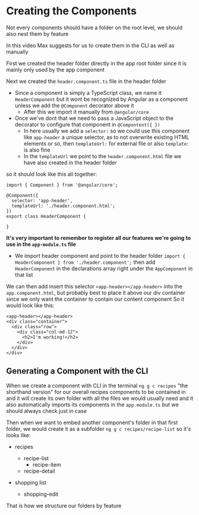 # Creating the Components

Not every components should have a folder on the root level, we should also nest them by feature

In this video Max suggests for us to create them in the CLI as well as manually

First we created the header folder directly in the app root folder since it is mainly only used by the app component

Next we created the `header.component.ts` file in the header folder

- Since a component is simply a TypeScript class, we name it `HeaderComponent` but it wont be recognized by Angular as a component unless we add the `@Component` decorator above it
  - After this we import it manually from `@angular/core`
- Once we've dont that we need to pass a JavaScript object to the decorator to configure that component in `@Compontent({ })`
  - In here usually we add a `selector:` so we could use this component like `app-header` a unique selector, as to not overwrite existing HTML elements or so, then `templateUrl:` for external file or also `template:` is also fine
  * In the `templateUrl` we point to the `header.component.html` file we have also created in the header folder

so it should look like this all together:

```
import { Component } from '@angular/core';

@Component({
  selector: 'app-header',
  templateUrl: './header.component.html';
})
export class HeaderComponent {

}
```

**It's very important to remember to register all our features we're going to use in the `app-module.ts` file**

- We import header component and point to the header folder `import { HeaderComponent } from './header.component';` then add `HeaderComponent` in the declarations array right under the `AppComponent` in that list

We can then add insert this selector `<app-header></app-header>` into the `app.component.html`, but probably best to place it above our div container since we only want the container to contain our content component
So it would look like this:

```
<app-header></app-header>
<div class="container">
  <div class="row">
    <div class="col-md-12">
      <h2>I'm working!</h2>
    </div>
  </div>
</div>
```

## Generating a Component with the CLI

When we create a component with CLI in the terminal `ng g c recipes` "the shorthand version" for our overall recipes components to be contained in and it will create its own folder with all the files we would usually need and it also automatically imports its components in the `app.module.ts` but we should always check just in case

Then when we want to embed another component's folder in that first folder, we would create it as a subfolder `ng g c recipes/recipe-list`
so it's looks like:

- recipes

  - recipe-list
    - recipe-item
  - recipe-detail

- shopping list
  - shopping-edit

That is how we structure our folders by feature

